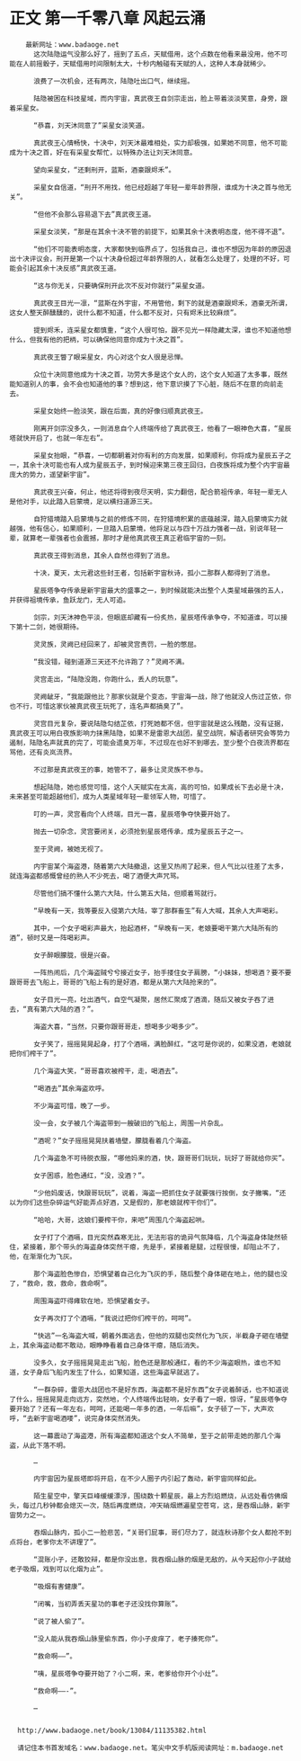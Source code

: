 # 正文 第一千零八章 风起云涌
        最新网址：www.badaoge.net
          这次陆隐运气没那么好了，摇到了五点，天赋借用，这个点数在他看来最没用，他不可能在人前摇骰子，天赋借用时间限制太大，十秒内触碰有天赋的人，这种人本身就稀少。
      
          浪费了一次机会，还有两次，陆隐吐出口气，继续摇。
      
          陆隐被困在科技星域，而内宇宙，真武夜王自剑宗走出，脸上带着淡淡笑意，身旁，跟着采星女。
      
          “恭喜，刘天沐同意了”采星女淡笑道。
      
          真武夜王心情畅快，十决中，刘天沐最难相处，实力却极强，如果她不同意，他不可能成为十决之首，好在有采星女帮忙，以特殊办法让刘天沐同意。
      
          望向采星女，“还剩刑开，蓝斯，酒豪跟烬禾”。
      
          采星女自信道，“刑开不用找，他已经超越了年轻一辈年龄界限，谁成为十决之首与他无关”。
      
          “但他不会那么容易退下去”真武夜王道。
      
          采星女淡笑，“那是在其余十决不管的前提下，如果其余十决表明态度，他不得不退”。
      
          “他们不可能表明态度，大家都快到临界点了，包括我自己，谁也不想因为年龄的原因退出十决评议会，刑开是第一个以十决身份超过年龄界限的人，就看怎么处理了，处理的不好，可能会引起其余十决反感”真武夜王道。
      
          “这与你无关，只要确保刑开此次不反对你就行”采星女道。
      
          真武夜王目光一凛，“蓝斯在外宇宙，不用管他，剩下的就是酒豪跟烬禾，酒豪无所谓，这女人整天醉醺醺的，说什么都不知道，什么都不反对，只有烬禾比较麻烦”。
      
          提到烬禾，连采星女都慎重，“这个人很可怕，跟不见光一样隐藏太深，谁也不知道他想什么，但我有他的把柄，可以确保他同意你成为十决之首”。
      
          真武夜王瞥了眼采星女，内心对这个女人很是忌惮。
      
          众位十决同意他成为十决之首，功劳大多是这个女人的，这个女人知道了太多事，既然能知道别人的事，会不会也知道他的事？想到这，他下意识摸了下心脏，随后不在意的向前走去。
      
          采星女始终一脸淡笑，跟在后面，真的好像归顺真武夜王。
      
          刚离开剑宗没多久，一则消息自个人终端传给了真武夜王，他看了一眼神色大喜，“星辰塔就快开启了，也就一年左右”。
      
          采星女抬眼，“恭喜，一切都朝着对你有利的方向发展，如果顺利，你将成为星辰五子之一，其余十决可能也有人成为星辰五子，到时候迎来第三夜王回归，白夜族将成为整个内宇宙最庞大的势力，遥望新宇宙”。
      
          真武夜王兴奋，何止，他还将得到夜尽天明，实力翻倍，配合箭祖传承，年轻一辈无人是他对手，以此踏入启蒙境，足以横扫道源三天。
      
          自狩猎境踏入启蒙境与之前的修炼不同，在狩猎境积累的底蕴越深，踏入启蒙境实力就越强，他有信心，如果顺利，一旦踏入启蒙境，他将足以与四十万战力强者一战，别说年轻一辈，就算老一辈强者也会震撼，那时才是他真武夜王真正君临宇宙的一刻。
      
          真武夜王得到消息，其余人自然也得到了消息。
      
          十决，夏天，太元君这些封王者，包括新宇宙秋诗，孤小二那群人都得到了消息。
      
          星辰塔争夺传承是新宇宙最大的盛事之一，到时候就能决出整个人类星域最强的五人，并获得祖境传承，鱼跃龙门，无人可追。
      
          剑宗，刘天沐神色平淡，但眼底却藏有一份炙热，星辰塔传承争夺，不知道谁，可以接下第十二剑，她很期待。
      
          灵灵族，灵阙已经回来了，却被灵宫责罚，一脸的憋屈。
      
          “我没错，碰到道源三天还不允许跑了？”灵阙不满。
      
          灵宫走出，“陆隐没跑，你跑什么，丢人的玩意”。
      
          灵阙龇牙，“我能跟他比？那家伙就是个变态，宇宙海一战，除了他就没人伤过芷依，你也不行，可惜这家伙被真武夜王玩死了，连名声都搞臭了”。
      
          灵宫目光复杂，要说陆隐勾结芷依，打死她都不信，但宇宙就是这么残酷，没有证据，真武夜王可以用白夜族影响力抹黑陆隐，如果不是雷恩大战团，星空战院，解语者研究会等势力遏制，陆隐名声就真的完了，可能会遗臭万年，不过现在也好不到哪去，至少整个白夜流界都在骂他，还有炎岚流界。
      
          不过那是真武夜王的事，她管不了，最多让灵灵族不参与。
      
          想起陆隐，她也感觉可惜，这个人天赋实在太高，高的可怕，如果成长下去必是十决，未来甚至可能超越他们，成为人类星域年轻一辈领军人物，可惜了。
      
          叮的一声，灵宫看向个人终端，目光一喜，星辰塔争夺快要开始了。
      
          抛去一切杂念，灵宫要闭关，必须抢到星辰塔传承，成为星辰五子之一。
      
          至于灵阙，被她无视了。
      
          内宇宙某个海盗港，随着第六大陆撤退，这里又热闹了起来，但人气比以往差了太多，就连海盗都感慨曾经的熟人不少死去，喝了酒便大声咒骂。
      
          尽管他们搞不懂什么第六大陆，什么第五大陆，但顺着骂就行。
      
          “早晚有一天，我等要反入侵第六大陆，宰了那群畜生”有人大喊，其余人大声喝彩。
      
          其中，一个女子喝彩声最大，抬起酒杯，“早晚有一天，老娘要喝干第六大陆所有的酒”，顿时又是一阵喝彩声。
      
          女子醉眼朦胧，很是兴奋。
      
          一阵热闹后，几个海盗贼兮兮接近女子，抬手搂住女子肩膀，“小妹妹，想喝酒？要不要跟哥哥去飞船上，哥哥的飞船上有的是好酒，都是从第六大陆抢来的”。
      
          女子目光一亮，吐出酒气，自空气凝聚，居然汇聚成了酒滴，随后又被女子吞了进去，“真有第六大陆的酒？”。
      
          海盗大喜，“当然，只要你跟哥哥走，想喝多少喝多少”。
      
          女子笑了，摇摇晃晃起身，打了个酒嗝，满脸醉红，“这可是你说的，如果没酒，老娘就把你们榨干了”。
      
          几个海盗大笑，“哥哥喜欢被榨干，走，喝酒去”。
      
          “喝酒去”其余海盗欢呼。
      
          不少海盗可惜，晚了一步。
      
          没一会，女子被几个海盗带到一艘破旧的飞船上，周围一片杂乱。
      
          “酒呢？”女子摇摇晃晃扶着墙壁，朦胧看着几个海盗。
      
          几个海盗急不可待脱衣服，“哪他妈来的酒，快，跟哥哥们玩玩，玩好了哥就给你买”。
      
          女子困惑，脸色通红，“没，没酒？”。
      
          “少他妈废话，快跟哥玩玩”，说着，海盗一把抓住女子就要强行按倒，女子撇嘴，“还以为你们这些杂碎运气好能弄点好酒，又是假的，那老娘就榨干你们”。
      
          “哈哈，大哥，这娘们要榨干你，来吧”周围几个海盗起哄。
      
          女子打了个酒嗝，目光突然森寒无比，无法形容的诡异气氛降临，几个海盗身体陡然顿住，紧接着，那个带头的海盗身体突然干瘪，先是手，紧接着是腿，过程很慢，却阻止不了，他，在渐渐化为飞灰。
      
          那个海盗脸色惨白，恐惧望着自己化为飞灰的手，随后整个身体砸在地上，他的腿也没了，“救命，救，救命，救命啊”。
      
          周围海盗吓得瘫软在地，恐惧望着女子。
      
          女子再次打了个酒嗝，“我说过把你们榨干的，呵呵”。
      
          “快逃”一名海盗大喊，朝着外面逃去，但他的双腿也突然化为飞灰，半截身子砸在墙壁上，其余海盗动都不敢动，眼睁睁看着自己身体干瘪，随后消失。
      
          没多久，女子摇摇晃晃走出飞船，脸色还是那般通红，看的不少海盗眼热，谁也不知道，女子身后飞船内发生了什么，如果知道，这些海盗早就逃了。
      
          “一群杂碎，雷恩大战团也不是好东西，海盗都不是好东西”女子说着醉话，也不知道说了什么，摇摇晃晃走向远方，突然地，个人终端传出轻响，女子看了一眼，惊讶，“星辰塔争夺要开始了？还有一年左右，呵呵，还能喝一年多的酒，一年后嘛”，女子顿了一下，大声欢呼，“去新宇宙喝酒喽”，说完身体突然消失。
      
          这一幕震动了海盗港，所有海盗都知道这个女人不简单，至于之前带走她的那几个海盗，从此下落不明。
      
          …
      
          内宇宙因为星辰塔即将开启，在不少人圈子内引起了轰动，新宇宙同样如此。
      
          陌生星空中，擎天巨峰缓缓漂浮，围绕数十颗星辰，最上方烈焰燃烧，从远处看仿佛烟头，每过几秒钟都会熄灭一次，随后再度燃烧，冲天硝烟燃遍星空苍穹，这，是吞烟山脉，新宇宙势力之一。
      
          吞烟山脉内，孤小二一脸悲苦，“关哥们屁事，哥们尽力了，就连秋诗那个女人都抢不到点将台，老爹你太不讲理了”。
      
          “混账小子，还敢狡辩，都是你没出息，我吞烟山脉的烟是无敌的，从今天起你小子就给老子吸烟，戏到可以化烟为止”。
      
          “吸烟有害健康”。
      
          “闭嘴，当初弄丢天星功的事老子还没找你算账”。
      
          “说了被人偷了”。
      
          “没人能从我吞烟山脉里偷东西，你小子皮痒了，老子揍死你”。
      
          “救命啊——”。
      
          “咦，星辰塔争夺要开始了？小二啊，来，老爹给你开个小灶”。
      
          “救命啊——-”。
      
          …
      
      
      http://www.badaoge.net/book/13084/11135382.html
      
      请记住本书首发域名：www.badaoge.net。笔尖中文手机版阅读网址：m.badaoge.net